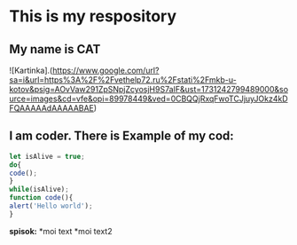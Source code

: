 # This is my respository
## My name is CAT
![Kartinka].(https://www.google.com/url?sa=i&url=https%3A%2F%2Fvethelp72.ru%2Fstati%2Fmkb-u-kotov&psig=AOvVaw291ZpSNpjZcyosjH9S7aIF&ust=1731242799489000&source=images&cd=vfe&opi=89978449&ved=0CBQQjRxqFwoTCJjuyJOkz4kDFQAAAAAdAAAAABAE)
## I am coder. **There is Example of my cod:**
```javascript
let isAlive = true;
do{
code();
}
while(isAlive);
function code(){
alert('Hello world');
}
```
**spisok:**
*moi text
*moi text2
